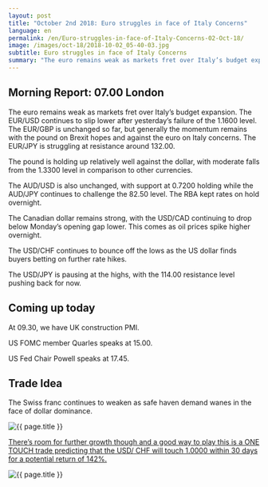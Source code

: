 ```yaml
---
layout: post
title: "October 2nd 2018: Euro struggles in face of Italy Concerns"
language: en
permalink: /en/Euro-struggles-in-face-of-Italy-Concerns-02-Oct-18/
image: /images/oct-18/2018-10-02_05-40-03.jpg
subtitle: Euro struggles in face of Italy Concerns
summary: "The euro remains weak as markets fret over Italy’s budget expansion. The EUR/USD continues to slip lower after yesterday’s failure of the 1.1600 level"
---
```

## Morning Report: 07.00 London

The euro remains weak as markets fret over Italy’s budget expansion. The EUR/USD continues to slip lower after yesterday’s failure of the 1.1600 level. The EUR/GBP is unchanged so far, but generally the momentum remains with the pound on Brexit hopes and against the euro on Italy concerns. The EUR/JPY is struggling at resistance around 132.00. 

The pound is holding up relatively well against the dollar, with moderate falls from the 1.3300 level in comparison to other currencies. 

The AUD/USD is also unchanged, with support at 0.7200 holding while the AUD/JPY continues to challenge the 82.50 level. The RBA kept rates on hold overnight. 

The Canadian dollar remains strong, with the USD/CAD continuing to drop below Monday’s opening gap lower. This comes as oil prices spike higher overnight. 

The USD/CHF continues to bounce off the lows as the US dollar finds buyers betting on further rate hikes. 

The USD/JPY is pausing at the highs, with the 114.00 resistance level pushing back for now. 

## Coming up today

At 09.30, we have UK construction PMI. 

US FOMC member Quarles speaks at 15.00. 

US Fed Chair Powell speaks at 17.45. 

## Trade Idea

The Swiss franc continues to weaken as safe haven demand wanes in the face of dollar dominance.

<img class="post-image" src="{{ site.url }}/images/oct-18/2018-10-02_05-40-03.jpg" alt="{{ page.title }}" title="{{ page.title }}">

<a href="%LINK%%?currency=GBP&market=forex&underlying=frxUSDCHF&formname=touchnotouch&duration_amount=30&duration_units=d&amount=10&amount_type=stake&expiry_type=duration&barrier=1.0000" target="_blank">There’s room for further growth though and a good way to play this is a ONE TOUCH trade predicting that the USD/ CHF will touch 1.0000 within 30 days for a potential return of 142%.</a>

<img class="post-image" src="{{ site.url }}/images/oct-18/2018-10-02_05-41-03.jpg" alt="{{ page.title }}" title="{{ page.title }}">